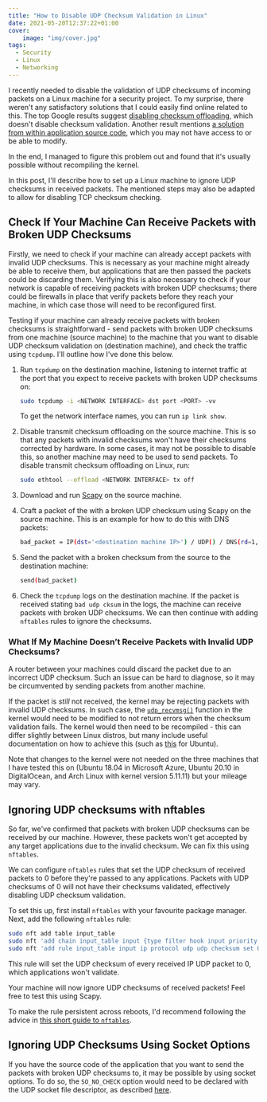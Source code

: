 ```yaml
---
title: "How to Disable UDP Checksum Validation in Linux"
date: 2021-05-20T12:37:22+01:00
cover:
    image: "img/cover.jpg"
tags:
  - Security
  - Linux
  - Networking
---
```


I recently needed to disable the validation of UDP checksums of incoming packets on a Linux machine for a security project. To my surprise, there weren't any satisfactory solutions that I could easily find online related to this. The top Google results suggest [disabling checksum offloading](https://www.linuxquestions.org/questions/linux-networking-3/help-needed-disabling-tcp-udp-checksum-offloading-in-debian-880233/), which doesn't disable checksum validation. Another result mentions [a solution from within application source code](https://linux-tips.com/t/how-to-disable-udp-checksum-control-in-kernel/362), which you may not have access to or be able to modify.

In the end, I managed to figure this problem out and found that it's usually possible without recompiling the kernel.

In this post, I'll describe how to set up a Linux machine to ignore UDP checksums in received packets. The mentioned steps may also be adapted to allow for disabling TCP checksum checking.

## Check If Your Machine Can Receive Packets with Broken UDP Checksums

Firstly, we need to check if your machine can already accept packets with invalid UDP checksums. This is necessary as your machine might already be able to receive them, but applications that are then passed the packets could be discarding them. Verifying this is also necessary to check if your network is capable of receiving packets with broken UDP checksums; there could be firewalls in place that verify packets before they reach your machine, in which case those will need to be reconfigured first.

Testing if your machine can already receive packets with broken checksums is straightforward - send packets with broken UDP checksums from one machine (source machine) to the machine that you want to disable UDP checksum validation on (destination machine), and check the traffic using `tcpdump`. I'll outline how I've done this below.

1. Run `tcpdump` on the destination machine, listening to internet traffic at the port that you expect to receive packets with broken UDP checksums on:

    ```bash
    sudo tcpdump -i <NETWORK INTERFACE> dst port <PORT> -vv
    ```

    To get the network interface names, you can run `ip link show`.

2. Disable transmit checksum offloading on the source machine. This is so that any packets with invalid checksums won't have their checksums corrected by hardware. In some cases, it may not be possible to disable this, so another machine may need to be used to send packets. To disable transmit checksum offloading on Linux, run:
  
    ```bash
    sudo ethtool --offload <NETWORK INTERFACE> tx off
    ```

3. Download and run [Scapy](https://github.com/secdev/scapy) on the source machine.

4. Craft a packet of the with a broken UDP checksum using Scapy on the source machine. This is an example for how to do this with DNS packets:

    ```bash
    bad_packet = IP(dst='<destination machine IP>') / UDP() / DNS(rd=1, qd=DNSQR(qname="www.example.com"))
    ```

5. Send the packet with a broken checksum from the source to the destination machine:

    ```bash
    send(bad_packet)
    ```

6. Check the `tcpdump` logs on the destination machine. If the packet is received stating `bad udp cksum` in the logs, the machine can receive packets with broken UDP checksums. We can then continue with adding `nftables` rules to ignore the checksums.

### What If My Machine Doesn’t Receive Packets with Invalid UDP Checksums?

A router between your machines could discard the packet due to an incorrect UDP checksum. Such an issue can be hard to diagnose, so it may be circumvented by sending packets from another machine.

If the packet is *still* not received, the kernel may be rejecting packets with invalid UDP checksums. In such case, the [`udp_recvmsg()`](https://leapster.org/linux/kernel/udp/#udp_recvmsg) function in the kernel would need to be modified to not return errors when the checksum validation fails. The kernel would then need to be recompiled - this can differ slightly between Linux distros, but many include useful documentation on how to achieve this (such as [this](https://wiki.ubuntu.com/Kernel/BuildYourOwnKernel) for Ubuntu).

Note that changes to the kernel were not needed on the three machines that I have tested this on (Ubuntu 18.04 in Microsoft Azure, Ubuntu 20.10 in DigitalOcean, and Arch Linux with kernel version 5.11.11) but your mileage may vary.

## Ignoring UDP checksums with nftables

So far, we've confirmed that packets with broken UDP checksums can be received by our machine. However, these packets won't get accepted by any target applications due to the invalid checksum. We can fix this using `nftables`.

We can configure `nftables` rules that set the UDP checksum of received packets to 0 before they're passed to any applications. Packets with UDP checksums of 0 will not have their checksums validated, effectively disabling UDP checksum validation.

To set this up, first install `nftables` with your favourite package manager. Next, add the following `nftables` rule:

```bash
sudo nft add table input_table
sudo nft 'add chain input_table input {type filter hook input priority -300;}'
sudo nft 'add rule input_table input ip protocol udp udp checksum set 0'
```

This rule will set the UDP checksum of every received IP UDP packet to 0, which applications won't validate.

Your machine will now ignore UDP checksums of received packets! Feel free to test this using Scapy.

To make the rule persistent across reboots, I'd recommend following the advice in [this short guide to `nftables`](https://wiki.nftables.org/wiki-nftables/index.php/Quick_reference-nftables_in_10_minutes).

## Ignoring UDP Checksums Using Socket Options

If you have the source code of the application that you want to send the packets with broken UDP checksums to, it may be possible by using socket options. To do so, the `SO_NO_CHECK` option would need to be declared with the UDP socket file descriptor, as described [here](https://linux-tips.com/t/how-to-disable-udp-checksum-control-in-kernel/362).
